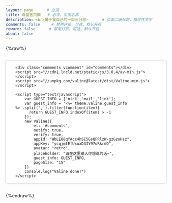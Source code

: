 ```yaml
---
layout: page      # 必须
title: 自留言页面   # 必须，页面名称
description: <br>属于我自己的一亩三分地~      # 页面二级标题，描述性文字
comments: false     # 禁用评论，可选，默认开启
reward: false      # 禁用打赏，可选，默认开启
about: false
---
```


<style type="text/css"> 
.page-content{
	border-bottom:0px !important;
	border-bottom-width:0px !important;
	}
</style>
 
{%raw%} 
<section class="comments" id="comments"  style="margin-top:30px;padding:1px 30px 1px 30px;background-color:rgba(255,255,255,1);box-shadow: 0px 0px 5px #bbbbbb;border-radius: 5px;border-left-width: 10px;margin-left: 0px;margin-right: 0px;">
 
 
 
    <div class="comments vcomment" id="comments"></div>
    <script src="//cdn1.lncld.net/static/js/3.0.4/av-min.js"></script>
    <script src="//unpkg.com/valine@latest/dist/Valine.min.js"></script>
   
    <script type="text/javascript">
        var GUEST_INFO = ['nick','mail','link'];
        var guest_info = '<%= theme.valine.guest_info %>'.split(',').filter(function(item){
          return GUEST_INFO.indexOf(item) > -1
        });
        new Valine({
            el: '#comments',
            notify: true,
            verify: true,
            appId: "WbLE88qfAcz4hSI5GsQFRlzW-gzGzoHsz",
            appKey: "ycqjmtEfUxuxD3IY97oRkrdO",
            avatar: "retro",
            placeholder: "请在这里输入你想说的话~",
            guest_info: GUEST_INFO,
            pageSize: "15"
        })
		console.log("Valine done!")
    </script>
  
</section>

<br/>




{%endraw%}

